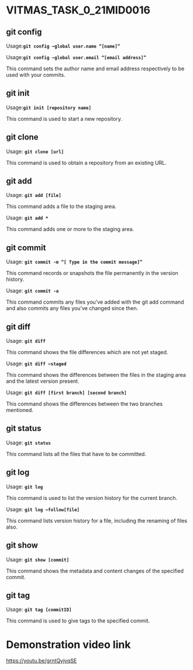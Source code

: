 # VITMAS_TASK_0_21MID0016

## git config
Usage:**`git config –global user.name “[name]”`** 

Usage:**`git config –global user.email “[email address]”`** 

This command sets the author name and email address respectively to be used with your commits.

## git init
Usage:**`git init [repository name]`**

This command is used to start a new repository.

## git clone
Usage: **`git clone [url]`**

This command is used to obtain a repository from an existing URL.

## git add
Usage: **`git add [file]`**

This command adds a file to the staging area.

Usage: **`git add *`**  

This command adds one or more to the staging area.

## git commit
Usage: **`git commit -m “[ Type in the commit message]”`** 

This command records or snapshots the file permanently in the version history.

Usage: **`git commit -a`**  

This command commits any files you’ve added with the git add command and also commits any files you’ve changed since then.

## git diff
Usage: **`git diff`**

This command shows the file differences which are not yet staged.

Usage: **`git diff –staged`** 

This command shows the differences between the files in the staging area and the latest version present.

Usage: **`git diff [first branch] [second branch]`**  

This command shows the differences between the two branches mentioned.

## git status
Usage: **`git status`**  

This command lists all the files that have to be committed.

## git log
Usage: **`git log`** 

This command is used to list the version history for the current branch.

Usage: **`git log –follow[file]`**  

This command lists version history for a file, including the renaming of files also.

## git show
Usage: **`git show [commit]`** 

This command shows the metadata and content changes of the specified commit.

## git tag
Usage: **`git tag [commitID]`**  

This command is used to give tags to the specified commit.

# Demonstration video link

https://youtu.be/grntQyjvqSE
